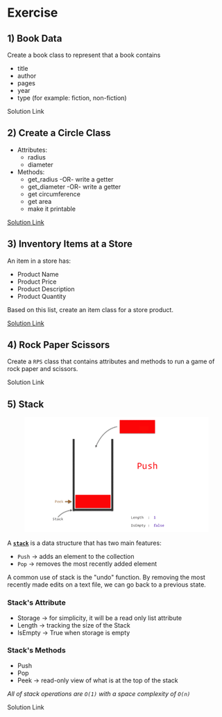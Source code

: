 # Exercise

## 1) Book Data

Create a book class to represent that a book contains

* title
* author
* pages
* year
* type (for example: fiction, non-fiction)

Solution Link

## 2) Create a Circle Class

* Attributes:&#x20;
  * radius
  * diameter
* Methods:&#x20;
  * get\_radius -OR- write a getter
  * get\_diameter -OR- write a getter
  * get circumference
  * get area
  * make it printable

[Solution Link](https://github.com/mrparkonline/ics4u_2023F/blob/main/oop/2024/circle.py)

## 3) Inventory Items at a Store

An item in a store has:

* Product Name
* Product Price
* Product Description
* Product Quantity

Based on this list, create an item class for a store product.&#x20;

[Solution Link](https://github.com/mrparkonline/ics4u_2023F/blob/main/oop/2024/item.py)

## 4) Rock Paper Scissors

Create a `RPS` class that contains attributes and methods to run a game of rock paper and scissors.

Solution Link

## 5) Stack

<figure><img src="../../../.gitbook/assets/image (8).png" alt=""><figcaption></figcaption></figure>

A [**`stack`**](https://en.wikipedia.org/wiki/Stack_\(abstract_data_type\)) is a data structure that has two main features:

* `Push` -> adds an element to the collection
* `Pop` -> removes the most recently added element

A common use of stack is the "undo" function. By removing the most recently made edits on a text file, we can go back to a previous state.

### Stack's Attribute

* Storage -> for simplicity, it will be a read only list attribute
* Length -> tracking the size of the Stack
* IsEmpty -> True when storage is empty

### Stack's Methods

* Push
* Pop
* Peek -> read-only view of what is at the top of the stack

_All of stack operations are `O(1)` with a space complexity of `O(n)`_

Solution Link

